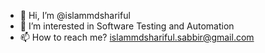 - 👋 Hi, I’m @islammdshariful
- 👀 I’m interested in Software Testing and Automation
- 📫 How to reach me? islammdshariful.sabbir@gmail.com

<!---
islammdshariful/islammdshariful is a ✨ special ✨ repository because its `README.md` (this file) appears on your GitHub profile.
You can click the Preview link to take a look at your changes.
--->
